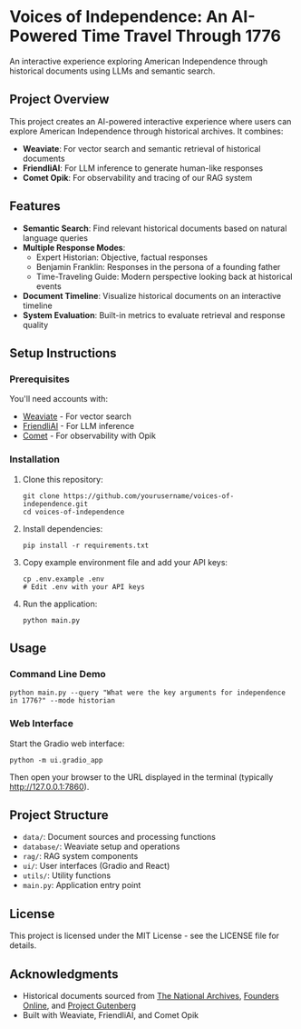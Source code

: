 # Voices of Independence: An AI-Powered Time Travel Through 1776

An interactive experience exploring American Independence through historical documents using LLMs and semantic search.

## Project Overview

This project creates an AI-powered interactive experience where users can explore American Independence through historical archives. It combines:

- **Weaviate**: For vector search and semantic retrieval of historical documents
- **FriendliAI**: For LLM inference to generate human-like responses 
- **Comet Opik**: For observability and tracing of our RAG system

## Features

- **Semantic Search**: Find relevant historical documents based on natural language queries
- **Multiple Response Modes**: 
  - Expert Historian: Objective, factual responses
  - Benjamin Franklin: Responses in the persona of a founding father
  - Time-Traveling Guide: Modern perspective looking back at historical events
- **Document Timeline**: Visualize historical documents on an interactive timeline
- **System Evaluation**: Built-in metrics to evaluate retrieval and response quality

## Setup Instructions

### Prerequisites

You'll need accounts with:
- [Weaviate](https://weaviate.io/) - For vector search
- [FriendliAI](https://friendli.ai/) - For LLM inference
- [Comet](https://www.comet.com/) - For observability with Opik

### Installation

1. Clone this repository:
   ```
   git clone https://github.com/yourusername/voices-of-independence.git
   cd voices-of-independence
   ```

2. Install dependencies:
   ```
   pip install -r requirements.txt
   ```

3. Copy example environment file and add your API keys:
   ```
   cp .env.example .env
   # Edit .env with your API keys
   ```

4. Run the application:
   ```
   python main.py
   ```

## Usage

### Command Line Demo

```
python main.py --query "What were the key arguments for independence in 1776?" --mode historian
```

### Web Interface

Start the Gradio web interface:

```
python -m ui.gradio_app
```

Then open your browser to the URL displayed in the terminal (typically http://127.0.0.1:7860).

## Project Structure

- `data/`: Document sources and processing functions
- `database/`: Weaviate setup and operations
- `rag/`: RAG system components
- `ui/`: User interfaces (Gradio and React)
- `utils/`: Utility functions
- `main.py`: Application entry point

## License

This project is licensed under the MIT License - see the LICENSE file for details.

## Acknowledgments

- Historical documents sourced from [The National Archives](https://www.archives.gov/), [Founders Online](https://founders.archives.gov/), and [Project Gutenberg](https://www.gutenberg.org/)
- Built with Weaviate, FriendliAI, and Comet Opik
